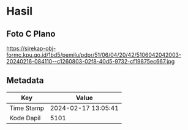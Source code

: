 # Hasil

## Foto C Plano

https://sirekap-obj-formc.kpu.go.id/1bd5/pemilu/pdpr/51/06/04/20/42/5106042042003-20240216-084110--c1260803-02f8-40d5-9732-cf19875ec667.jpg


## Metadata

| Key        | Value               |
| ---------- | ------------------- |
| Time Stamp | 2024-02-17 13:05:41 |
| Kode Dapil | 5101                |



